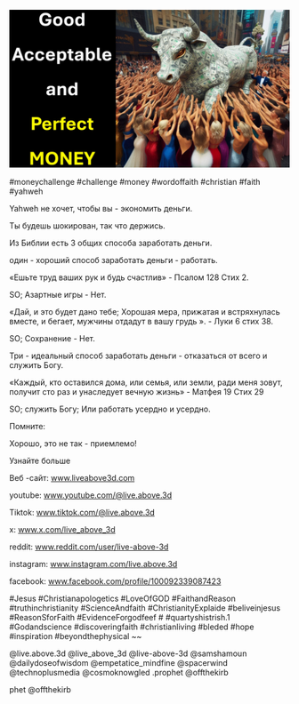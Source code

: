 ![Video cover image](../cover.jpg "cover photo")

#moneychallenge #challenge #money #wordoffaith #christian #faith #yahweh

Yahweh не хочет, чтобы вы - экономить деньги.

Ты будешь шокирован, так что держись.

Из Библии есть 3 общих способа заработать деньги.

один - хороший способ заработать деньги - работать.

«Ешьте труд ваших рук и будь счастлив» - Псалом 128 Стих 2.

SO; Азартные игры - Нет.

«Дай, и это будет дано тебе; Хорошая мера, прижатая и встряхнулась вместе, и бегает, мужчины отдадут в вашу грудь ». - Луки 6 стих 38.

SO; Сохранение - Нет.

Три - идеальный способ заработать деньги - отказаться от всего и служить Богу.

«Каждый, кто оставился дома, или семья, или земли, ради меня зовут, получит сто раз и унаследует вечную жизнь» - Матфея 19 Стих 29

SO; служить Богу; Или работать усердно и усердно.

Помните:

Хорошо, это не так - приемлемо!

Узнайте больше

Веб -сайт: www.liveabove3d.com

youtube: www.youtube.com/@live.above.3d

Tiktok: www.tiktok.com/@live.above.3d

x: www.x.com/live_above_3d

reddit: www.reddit.com/user/live-above-3d

instagram: www.instagram.com/live.above.3d

facebook: www.facebook.com/profile/100092339087423

#Jesus #Christianapologetics #LoveOfGOD #FaithandReason #truthinchristianity #ScienceAndfaith #ChristianityExplaide #beliveinjesus #ReasonSforFaith #EvidenceForgodfeef # #quartyshistrish.1 #Godandscience #discoveringfaith #christianliving #bleded #hope #inspiration #beyondthephysical ~~

@live.above.3d @live_above_3d @live-above-3d @samshamoun @dailydoseofwisdom @empetatice_mindfine @spacerwind @technoplusmedia @cosmoknowgled .prophet @offthekirb

phet @offthekirb
